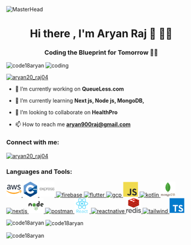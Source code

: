 

![MasterHead](https://media.licdn.com/dms/image/v2/C4E12AQGCWDIkqZ_x2A/article-cover_image-shrink_600_2000/article-cover_image-shrink_600_2000/0/1642425545585?e=2147483647&v=beta&t=nGpsYZseu9OOULWoanzvMdk0w6DMnGrVOo6Lk9gIxhU)


<h1 align="center">Hi there , I'm Aryan Raj 🌻 🧑‍💻</h1>
<h3 align="center">Coding the Blueprint for Tomorrow 🍁🌿</h3>


<img align = "right" alt = "coding" width = "400" src = "https://media3.giphy.com/media/v1.Y2lkPTc5MGI3NjExcTNqN3AwM3JieWdkMnl6ZzdjZXl6MGg2cmFjenB4YnY4YXVicjhybyZlcD12MV9pbnRlcm5hbF9naWZfYnlfaWQmY3Q9Zw/R03zWv5p1oNSQd91EP/giphy.webp">

<p align="left"> <img src="https://komarev.com/ghpvc/?username=code18aryan&label=Profile%20views&color=0e75b6&style=flat" alt="code18aryan" /> </p>

<p align="left"> <a href="https://twitter.com/aryan20_raj04" target="blank"><img src="https://img.shields.io/twitter/follow/aryan20_raj04?logo=twitter&style=for-the-badge" alt="aryan20_raj04" /></a> </p>

- 🔭 I’m currently working on **QueueLess.com**

- 🌱 I’m currently learning **Next js, Node js, MongoDB,**

- 👯 I’m looking to collaborate on **HealthPro**

- 📫 How to reach me **aryan900raj@gmail.com**

<h3 align="left">Connect with me:</h3>
<p align="left">
<a href="https://twitter.com/aryan20_raj04" target="blank"><img align="center" src="https://raw.githubusercontent.com/rahuldkjain/github-profile-readme-generator/master/src/images/icons/Social/twitter.svg" alt="aryan20_raj04" height="30" width="40" /></a>
</p>

<h3 align="left">Languages and Tools:</h3>
<p align="left"> <a href="https://aws.amazon.com" target="_blank" rel="noreferrer"> <img src="https://raw.githubusercontent.com/devicons/devicon/master/icons/amazonwebservices/amazonwebservices-original-wordmark.svg" alt="aws" width="40" height="40"/> </a> <a href="https://www.w3schools.com/cpp/" target="_blank" rel="noreferrer"> <img src="https://raw.githubusercontent.com/devicons/devicon/master/icons/cplusplus/cplusplus-original.svg" alt="cplusplus" width="40" height="40"/> </a> <a href="https://expressjs.com" target="_blank" rel="noreferrer"> <img src="https://raw.githubusercontent.com/devicons/devicon/master/icons/express/express-original-wordmark.svg" alt="express" width="40" height="40"/> </a> <a href="https://firebase.google.com/" target="_blank" rel="noreferrer"> <img src="https://www.vectorlogo.zone/logos/firebase/firebase-icon.svg" alt="firebase" width="40" height="40"/> </a> <a href="https://flutter.dev" target="_blank" rel="noreferrer"> <img src="https://www.vectorlogo.zone/logos/flutterio/flutterio-icon.svg" alt="flutter" width="40" height="40"/> </a> <a href="https://cloud.google.com" target="_blank" rel="noreferrer"> <img src="https://www.vectorlogo.zone/logos/google_cloud/google_cloud-icon.svg" alt="gcp" width="40" height="40"/> </a> <a href="https://developer.mozilla.org/en-US/docs/Web/JavaScript" target="_blank" rel="noreferrer"> <img src="https://raw.githubusercontent.com/devicons/devicon/master/icons/javascript/javascript-original.svg" alt="javascript" width="40" height="40"/> </a> <a href="https://kotlinlang.org" target="_blank" rel="noreferrer"> <img src="https://www.vectorlogo.zone/logos/kotlinlang/kotlinlang-icon.svg" alt="kotlin" width="40" height="40"/> </a> <a href="https://www.mongodb.com/" target="_blank" rel="noreferrer"> <img src="https://raw.githubusercontent.com/devicons/devicon/master/icons/mongodb/mongodb-original-wordmark.svg" alt="mongodb" width="40" height="40"/> </a> <a href="https://nextjs.org/" target="_blank" rel="noreferrer"> <img src="https://cdn.worldvectorlogo.com/logos/nextjs-2.svg" alt="nextjs" width="40" height="40"/> </a> <a href="https://nodejs.org" target="_blank" rel="noreferrer"> <img src="https://raw.githubusercontent.com/devicons/devicon/master/icons/nodejs/nodejs-original-wordmark.svg" alt="nodejs" width="40" height="40"/> </a> <a href="https://postman.com" target="_blank" rel="noreferrer"> <img src="https://www.vectorlogo.zone/logos/getpostman/getpostman-icon.svg" alt="postman" width="40" height="40"/> </a> <a href="https://reactjs.org/" target="_blank" rel="noreferrer"> <img src="https://raw.githubusercontent.com/devicons/devicon/master/icons/react/react-original-wordmark.svg" alt="react" width="40" height="40"/> </a> <a href="https://reactnative.dev/" target="_blank" rel="noreferrer"> <img src="https://reactnative.dev/img/header_logo.svg" alt="reactnative" width="40" height="40"/> </a> <a href="https://redis.io" target="_blank" rel="noreferrer"> <img src="https://raw.githubusercontent.com/devicons/devicon/master/icons/redis/redis-original-wordmark.svg" alt="redis" width="40" height="40"/> </a> <a href="https://tailwindcss.com/" target="_blank" rel="noreferrer"> <img src="https://www.vectorlogo.zone/logos/tailwindcss/tailwindcss-icon.svg" alt="tailwind" width="40" height="40"/> </a> <a href="https://www.typescriptlang.org/" target="_blank" rel="noreferrer"> <img src="https://raw.githubusercontent.com/devicons/devicon/master/icons/typescript/typescript-original.svg" alt="typescript" width="40" height="40"/> </a> </p>

<p><img align="left" src="https://github-readme-stats.vercel.app/api/top-langs?username=code18aryan&show_icons=true&locale=en&layout=compact" alt="code18aryan" /></p>

<p>&nbsp;<img align="center" src="https://github-readme-stats.vercel.app/api?username=code18aryan&show_icons=true&locale=en" alt="code18aryan" /></p>

<p><img align="center" src="https://github-readme-streak-stats.herokuapp.com/?user=code18aryan&" alt="code18aryan" /></p>
